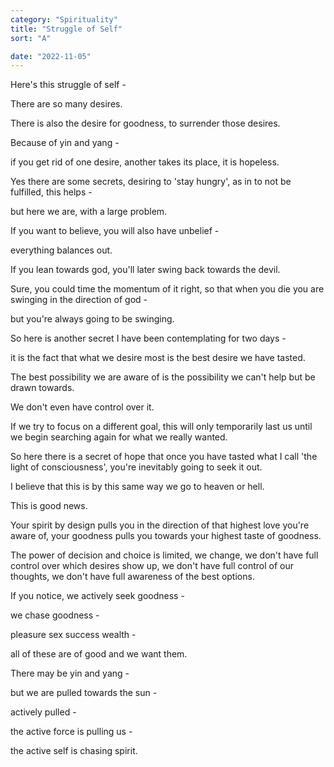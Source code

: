 ```yaml
---
category: "Spirituality" 
title: "Struggle of Self"
sort: "A" 

date: "2022-11-05"
---
```


Here's this struggle of self -   

There are so many desires.  

There is also the desire for goodness, to surrender those desires.  

Because of yin and yang -  

if you get rid of one desire, another takes its place, it is hopeless.  

Yes there are some secrets, desiring to 'stay hungry', as in to not be fulfilled, this helps -

but here we are, with a large problem. 

If you want to believe, you will also have unbelief - 

everything balances out.

If you lean towards god, you'll later swing back towards the devil.

Sure, you could time the momentum of it right, so that when you die  you are swinging in the direction of god -

but you're always going to be swinging.

So here is another secret I have been contemplating for two days - 

it is the fact that what we desire most is the best desire we have tasted.

The best possibility we are aware of is the possibility we can't help but be drawn towards.

We don't even have control over it.

If we try to focus on a different goal, this will only temporarily last us until we begin searching again for what we really wanted.

So here there is a secret of hope that once you have tasted what I call 'the light of consciousness', 
you're inevitably going to seek it out.

I believe that this is by this same way we go to heaven or hell.

This is good news.

Your spirit by design pulls you in the direction of that highest love you're aware of, 
your goodness pulls you towards your highest taste of goodness.

The power of decision and choice is limited, we change, we don't have full control over which desires show up, we don't have full control of our thoughts, 
we don't have full awareness of the best options.


If you notice, we actively seek goodness -

we chase goodness -

pleasure sex success wealth -

all of these are of good and we want them.

There may be yin and yang - 

but we are pulled towards the sun - 

actively pulled -

the active force is pulling us -

the active self is chasing spirit.

